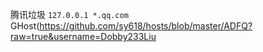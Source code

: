 腾讯垃圾
`127.0.0.1 *.qq.com`
GHost(https://github.com/sy618/hosts/blob/master/ADFQ?raw=true&username=Dobby233Liu
